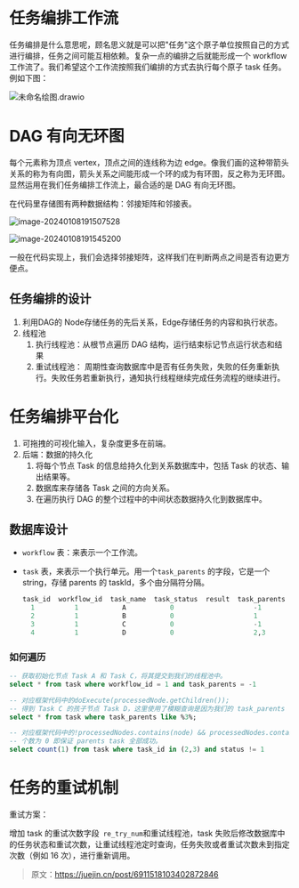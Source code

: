 # 任务编排工作流


任务编排是什么意思呢，顾名思义就是可以把"任务"这个原子单位按照自己的方式进行编排，任务之间可能互相依赖。复杂一点的编排之后就能形成一个 workflow 工作流了。我们希望这个工作流按照我们编排的方式去执行每个原子 task 任务。例如下图：

![未命名绘图.drawio](https://cdn.jsdelivr.net/gh/StuartYang/oss@master/img/202401081915111.png)

# DAG 有向无环图

每个元素称为顶点 vertex，顶点之间的连线称为边 edge。像我们画的这种带箭头关系的称为有向图，箭头关系之间能形成一个环的成为有环图，反之称为无环图。显然运用在我们任务编排工作流上，最合适的是 DAG 有向无环图。

在代码里存储图有两种数据结构：邻接矩阵和邻接表。

![image-20240108191507528](https://cdn.jsdelivr.net/gh/StuartYang/oss@master/img/202401081915531.png)

![image-20240108191545200](https://cdn.jsdelivr.net/gh/StuartYang/oss@master/img/202401081915830.png)

一般在代码实现上，我们会选择邻接矩阵，这样我们在判断两点之间是否有边更方便点。



## 任务编排的设计

1. 利用DAG的 Node存储任务的先后关系，Edge存储任务的内容和执行状态。
2. 线程池
   1. 执行线程池：从根节点遍历 DAG 结构，运行结束标记节点运行状态和结果
   2. 重试线程池： 周期性查询数据库中是否有任务失败，失败的任务重新执行。失败任务若重新执行，通知执行线程继续完成任务流程的继续进行。

# 任务编排平台化

1. 可拖拽的可视化输入，复杂度更多在前端。
2. 后端：数据的持久化
   1. 将每个节点 Task 的信息给持久化到关系数据库中，包括 Task 的状态、输出结果等。
   2. 数据库来存储各 Task 之间的方向关系。
   3. 在遍历执行 DAG 的整个过程中的中间状态数据持久化到数据库中。

## 数据库设计

- `workflow` 表：来表示一个工作流。

- `task` 表，来表示一个执行单元。用一个`task_parents` 的字段，它是一个 string，存储 parents 的 taskId，多个由分隔符分隔。

  ```sql
  task_id  workflow_id  task_name  task_status  result  task_parents
    1          1           A           0                    -1
    2          1           B           0                    1
    3          1           C           0                    -1
    4          1           D           0                    2,3
  
  ```

  

### 如何遍历

```sql
-- 获取初始化节点 Task A 和 Task C，将其提交到我们的线程池中。
select * from task where workflow_id = 1 and task_parents = -1

-- 对应框架代码中的doExecute(processedNode.getChildren());
-- 得到 Task C 的孩子节点 Task D，这里使用了模糊查询是因为我们的 task_parents 可能是由多个父亲的 taskId 与分隔号组合而成的字符串。查询到孩子节点后，继续提交到线程池即可。  
select * from task where task_parents like %3%;

-- 对应框架代码中的!processedNodes.contains(node) && processedNodes.containsAll(node.getParents())
-- 个数为 0 即保证 parents task 全部成功。
select count(1) from task where task_id in (2,3) and status != 1
```





# 任务的重试机制

重试方案：

增加 task 的重试次数字段` re_try_num`和重试线程池，task 失败后修改数据库中的任务状态和重试次数，让重试线程池定时查询，任务失败或者重试次数未到指定次数（例如 16 次），进行重新调用。



> 原文：https://juejin.cn/post/6911518103402872846
